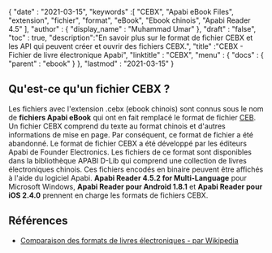 {
  "date" : "2021-03-15",
  "keywords" :[ "CEBX", "Apabi eBook Files", "extension", "fichier", "format", "eBook", "Ebook chinois", "Apabi Reader 4.5" ],
  "author" : {
    "display_name" : "Muhammad Umar"
},
  "draft" : "false",
  "toc" : true,
  "description":"En savoir plus sur le format de fichier CEBX et les API qui peuvent créer et ouvrir des fichiers CEBX.",
  "title" :"CEBX - Fichier de livre électronique Apabi",
  "linktitle" : "CEBX",
  "menu" : {
    "docs" : {
      "parent" : "ebook"
}
},
  "lastmod" : "2021-03-15"
}

## Qu'est-ce qu'un fichier CEBX ?

Les fichiers avec l'extension .cebx (ebook chinois) sont connus sous le nom de **fichiers Apabi eBook** qui ont en fait remplacé le format de fichier [CEB](/fr/ebook/ceb/). Un fichier CEBX comprend du texte au format chinois et d'autres informations de mise en page. Par conséquent, ce format de fichier a été abandonné. Le format de fichier CEBX a été développé par les éditeurs Apabi de Founder Electronics. Les fichiers de ce format sont disponibles dans la bibliothèque APABI D-Lib qui comprend une collection de livres électroniques chinois. Ces fichiers encodés en binaire peuvent être affichés à l'aide du logiciel Apabi. **Apabi Reader 4.5.2 for Multi-Language** pour Microsoft Windows, **Apabi Reader pour Android 1.8.1** et **Apabi Reader pour iOS 2.4.0** prennent en charge les formats de fichiers CEBX.

## Références

* [Comparaison des formats de livres électroniques - par Wikipedia](https://en.wikipedia.org/wiki/Comparison_of_e-book_formats)

